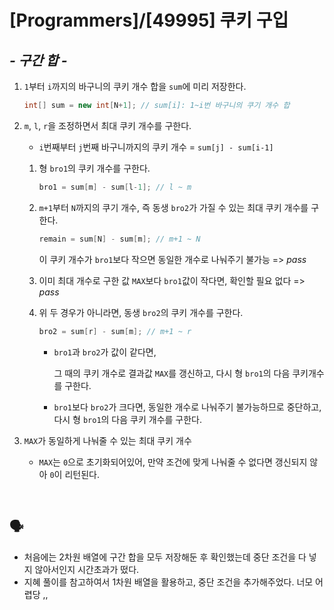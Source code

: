 # [Programmers]/[49995] 쿠키 구입

## *- 구간 합 -*

1. `1`부터 `i`까지의 바구니의 쿠키 개수 합을 `sum`에 미리 저장한다.

   ```java
   int[] sum = new int[N+1]; // sum[i]: 1~i번 바구니의 쿠기 개수 합
   ```

2. `m`, `l`, `r`을 조정하면서 최대 쿠키 개수를 구한다.

   * `i`번째부터 `j`번째 바구니까지의 쿠키 개수 = `sum[j] - sum[i-1]`

   1. 형 `bro1`의 쿠키 개수를 구한다.

      ```java
      bro1 = sum[m] - sum[l-1]; // l ~ m
      ```

   2. `m+1`부터 `N`까지의 쿠기 개수, 즉 동생 `bro2`가 가질 수 있는 최대 쿠키 개수를 구한다. 

      ```java
      remain = sum[N] - sum[m]; // m+1 ~ N
      ```

      이 쿠키 개수가 `bro1`보다 작으면 동일한 개수로 나눠주기 불가능 =>  *pass*

   3. 이미 최대 개수로 구한 값 `MAX`보다 `bro1`값이 작다면, 확인할 필요 없다 => *pass*

   4. 위 두 경우가 아니라면, 동생 `bro2`의 쿠키 개수를 구한다.

      ```java
      bro2 = sum[r] - sum[m]; // m+1 ~ r
      ```

      * `bro1`과 `bro2`가 값이 같다면,

        그 때의 쿠키 개수로 결과값 `MAX`를 갱신하고, 다시 형 `bro1`의 다음 쿠키개수를 구한다.

      * `bro1`보다 `bro2`가 크다면, 동일한 개수로 나눠주기 불가능하므로 중단하고, 다시 형 `bro1`의 다음 쿠키 개수를 구한다.

3. `MAX`가 동일하게 나눠줄 수 있는 최대 쿠키 개수

   * `MAX`는 `0`으로 초기화되어있어, 만약 조건에 맞게 나눠줄 수 없다면 갱신되지 않아 `0`이 리턴된다.

</br>

## :speaking_head:

* 처음에는 2차원 배열에 구간 합을 모두 저장해둔 후 확인했는데 중단 조건을 다 넣지 않아서인지 시간초과가 떴다.
* 지혜 풀이를 참고하여서 1차원 배열을 활용하고, 중단 조건을 추가해주었다. 너모 어렵당 ,,

